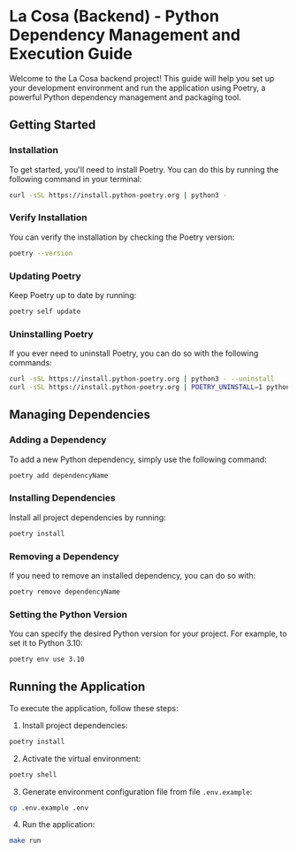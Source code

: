 # La Cosa (Backend) - Python Dependency Management and Execution Guide
Welcome to the La Cosa backend project! This guide will help you set up your development
environment and run the application using Poetry, a powerful Python dependency management
and packaging tool.

## Getting Started
### Installation
To get started, you'll need to install Poetry. You can do this by running the following
command in your terminal:
```bash
curl -sSL https://install.python-poetry.org | python3 -
```

### Verify Installation
You can verify the installation by checking the Poetry version:
```bash
poetry --version
```

### Updating Poetry
Keep Poetry up to date by running:
```bash
poetry self update
```

### Uninstalling Poetry
If you ever need to uninstall Poetry, you can do so with the following commands:
```bash
curl -sSL https://install.python-poetry.org | python3 - --uninstall
curl -sSL https://install.python-poetry.org | POETRY_UNINSTALL=1 python3 -
```

## Managing Dependencies
### Adding a Dependency
To add a new Python dependency, simply use the following command:
```bash
poetry add dependencyName
```

### Installing Dependencies
Install all project dependencies by running:
```bash
poetry install
```

### Removing a Dependency
If you need to remove an installed dependency, you can do so with:
```bash
poetry remove dependencyName
```

### Setting the Python Version
You can specify the desired Python version for your project. For example, to set it to Python 3.10:
```bash
poetry env use 3.10
```

## Running the Application
To execute the application, follow these steps:
1. Install project dependencies:
```bash
poetry install
```
2. Activate the virtual environment:
```bash
poetry shell
```
3. Generate environment configuration file from file `.env.example`:
```bash
cp .env.example .env
```
4. Run the application:
```bash
make run
```
